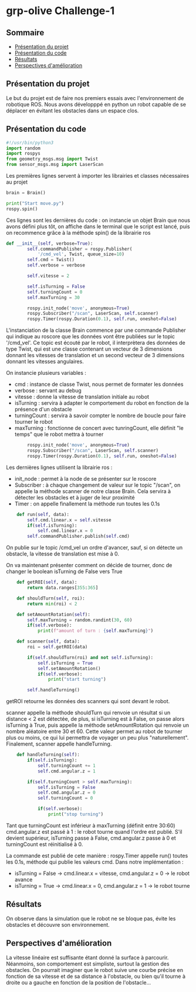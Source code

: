 # grp-olive Challenge-1

## Sommaire

- [Présentation du projet](#Présentation-du-projet)
- [Présentation du code](#Présentation-du-code)
- [Résultats](#Résultats)
- [Perspectives d'amélioration](#Perspectives-d'amélioration)

## Présentation du projet

Le but du projet est de faire nos premiers essais avec l'environnement de robotique ROS. Nous avons développpé en python un robot capable de se déplacer en évitant les obstacles dans un espace clos.

## Présentation du code

```python
#!/usr/bin/python3
import random
import rospys
from geometry_msgs.msg import Twist
from sensor_msgs.msg import LaserScan
```
Les premières lignes servent à importer les librairies et classes nécessaires au projet
```python
brain = Brain()

print("Start move.py")
rospy.spin()
```
Ces lignes sont les dernières du code : on instancie un objet Brain que nous avons défini plus tôt, on affiche dans le terminal que le script est lancé, puis on recommence grâce à la méthode spin() de la librairie ros
```python
def __init__(self, verbose=True):
        self.commandPublisher = rospy.Publisher(
            '/cmd_vel', Twist, queue_size=10)
        self.cmd = Twist()
        self.verbose = verbose

        self.vitesse = 2

        self.isTurning = False
        self.turningCount = 0
        self.maxTurning = 30

        rospy.init_node('move', anonymous=True)
        rospy.Subscriber("/scan", LaserScan, self.scanner)
        rospy.Timer(rospy.Duration(0.1), self.run, oneshot=False)
```
L'instanciation de la classe Brain commence par une commande Publisher qui indique au roscore que les données vont être publiées sur le topic '/cmd_vel'. Ce topic est écouté par le robot, il interprètera des données de type Twist, qui est une classe contenant un vecteur de 3 dimensions donnant les vitesses de translation et un second vecteur de 3 dimensions donnant les vitesses angulaires.

On instancie plusieurs variables :

- cmd : instance de classe Twist, nous permet de formater les données
- verbose : servant au debug
- vitesse : donne la vitesse de translation initiale au robot
- isTurning : servira à adapter le comportement du robot en fonction de la présence d'un obstacle
- turningCount : servira à savoir compter le nombre de boucle pour faire tourner le robot
- maxTurning : fonctionne de concert avec tunringCount, elle définit "le temps" que le robot mettra à tourner
```python
        rospy.init_node('move', anonymous=True)
        rospy.Subscriber("/scan", LaserScan, self.scanner)
        rospy.Timer(rospy.Duration(0.1), self.run, oneshot=False)
```
Les dernières lignes utilisent la librairie ros :

- init_node : permet à la node de se présenter sur le roscore
- Subscriber : à chaque changement de valeur sur le topic "/scan", on appelle la méthode scanner de notre classe Brain. Cela servira à détecter les obstacles et à juger de leur proximité
- Timer : on appelle finallement la méthode run toutes les 0.1s
```python
    def run(self, data):
        self.cmd.linear.x = self.vitesse
        if(self.isTurning):
            self.cmd.linear.x = 0
        self.commandPublisher.publish(self.cmd)
```
On publie sur le topic /cmd_vel un ordre d'avancer, sauf, si on détecte un obstacle, la vitesse de translation est mise à 0.

On va maintenant présenter comment on décide de tourner, donc de changer le boolean isTurning de False vers True
```python
    def getROI(self, data):
        return data.ranges[355:365]

    def shouldTurn(self, roi):
        return min(roi) < 2

    def setAmountRotation(self):
        self.maxTurning = random.randint(30, 60)
        if(self.verbose):
            print(f"amount of turn : {self.maxTurning}")

    def scanner(self, data):
        roi = self.getROI(data)

        if(self.shouldTurn(roi) and not self.isTurning):
            self.isTurning = True
            self.setAmountRotation()
            if(self.verbose):
                print("start turning")

        self.handleTurning()
```
getROI retourne les données des scanners qui sont devant le robot.

scanner appelle la méthode shouldTurn qui renvoie un résultat si un distance < 2 est détectée, de plus, si isTurning est à False, on passe alors isTurning à True, puis appelle la méthode setAmountRotation qui renvoie un nombre aléatoire entre 30 et 60. Cette valeur permet au robot de tourner plus ou moins, ce qui lui permettra de voyager un peu plus "naturellement". Finalement, scanner appelle handleTurning.

```python
    def handleTurning(self):
        if(self.isTurning):
            self.turningCount += 1
            self.cmd.angular.z = 1

        if(self.turningCount > self.maxTurning):
            self.isTurning = False
            self.cmd.angular.z = 0
            self.turningCount = 0

            if(self.verbose):
                print("stop turning")
```
Tant que turningCount est inférieur à maxTurning (définit entre 30:60) cmd.angular.z est passé à 1 : le robot tourne quand l'ordre est publié. S'il devient supérieur, isTurning passe à False, cmd.angular.z passe à 0 et turningCount est réinitialisé à 0.

La commande est publié de cete manière :
rospy.Timer appelle run() toutes les 0.1s, méthode qui publie les valeurs cmd.
Dans notre implémentation :

- isTurning = False → cmd.linear.x = vitesse, cmd.angular.z = 0 → le robot avance
- isTurning = True → cmd.linear.x = 0, cmd.angular.z = 1 → le robot tourne

## Résultats

On observe dans la simulation que le robot ne se bloque pas, évite les obstacles et découvre son environnement.

## Perspectives d'amélioration

La vitesse linéaire est suffisante étant donné la surface à parcourir.
Néanmoins, son comportement est simpliste, surtout la gestion des obstacles. On pourrait imaginer que le robot suive une courbe précise en fonction de sa vitesse et de sa distance à l'obstacle, ou bien qu'il tourne à droite ou a gauche en fonction de la position de l'obstacle...